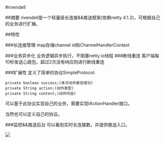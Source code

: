 #rivendell

##摘要
rivendell是一个轻量级长连接&&推送框架(依赖netty 4.1.2)，可根据自己的业务进行扩展。

##特性

###长连接管理
map存储channel id和ChannelHandlerContext

###业务异步化
业务逻辑异步执行，不阻塞netty io线程
###断线重连
客户端每10秒发送心跳包，超过2次没有响应则进行断线重连

###扩展性
定义了简单的协议SimpleProtocol:


	private boolean success;(本次动作是否成功)
    private String action;(动作类型)
    private String content;(动作内容)

可以基于此协议实现自己的业务，需要实现IActionHandler接口。

当然也可以定义自己的协议。

###监控&&推送后台
可以看到实时长连接数，并提供推送入口。

![](https://raw.githubusercontent.com/majiaji/rivendell/master/screenshots/1.png)

